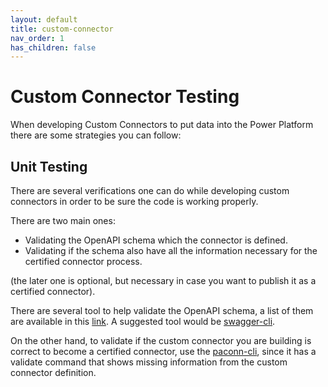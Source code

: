 ```yaml
---
layout: default
title: custom-connector
nav_order: 1
has_children: false
---
```


# Custom Connector Testing

When developing Custom Connectors to put data into the Power Platform there are some strategies you can follow:

## Unit Testing

There are several verifications one can do while developing custom connectors in order to be sure the code is working properly.

There are two main ones:

- Validating the OpenAPI schema which the connector is defined.
- Validating if the schema also have all the information necessary for the certified connector process.

(the later one is optional, but necessary in case you want to publish it as a certified connector).

There are several tool to help validate the OpenAPI schema, a list of them are available in this [link](https://openapi.tools/#description-validators). A suggested tool would be [swagger-cli](https://github.com/APIDevTools/swagger-cli).

On the other hand, to validate if the custom connector you are building is correct to become a certified connector, use the [paconn-cli](https://github.com/microsoft/PowerPlatformConnectors/tree/dev/tools/paconn-cli), since it has a validate command that shows missing information from the custom connector definition.

